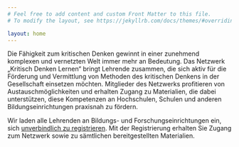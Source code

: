 ```yaml
---
# Feel free to add content and custom Front Matter to this file.
# To modify the layout, see https://jekyllrb.com/docs/themes/#overriding-theme-defaults

layout: home
---
```


Die Fähigkeit zum kritischen Denken gewinnt in einer zunehmend komplexen und vernetzten Welt immer mehr an Bedeutung. Das Netzwerk „Kritisch Denken Lernen“ bringt Lehrende zusammen, die sich aktiv für die Förderung und Vermittlung von Methoden des kritischen Denkens in der Gesellschaft einsetzen möchten. Mitglieder des Netzwerks profitieren von Austauschmöglichkeiten und erhalten Zugang zu Materialien, die dabei unterstützen, diese Kompetenzen an Hochschulen, Schulen und anderen Bildungseinrichtungen praxisnah zu fördern.

Wir laden alle Lehrenden an Bildungs- und Forschungseinrichtungen ein, sich [unverbindlich zu registrieren](mitmachen). Mit der Registrierung erhalten Sie Zugang zum Netzwerk sowie zu sämtlichen bereitgestellten Materialien.
